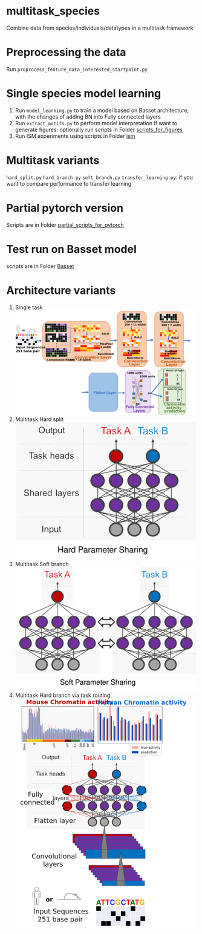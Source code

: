 # multitask_species
Combine data from species/individuals/datatypes in a multitask framework

# Preprocessing the data
Run `proprocess_feature_data_interested_startpoint.py`

# Single species model learning
1. Run `model_learning.py` to train a model based on Basset architecture, with the changes of adding BN into Fully connected layers
2. Run `extract_motifs.py` to perform model interpretation
If want to generate figures: optionally run scripts in Folder [scripts_for_figures](https://github.com/ChendiWang/multitask_species/tree/master/scripts/scripts_for_figures)
3. Run ISM experiments using scripts in Folder [ism](https://github.com/ChendiWang/multitask_species/tree/master/scripts/ism)

# Multitask variants
`hard_split.py`
`hard_branch.py`
`soft_branch.py`
`transfer_learning.py`: if you want to compare performance to transfer learning 

# Partial pytorch version
Scripts are in Folder [partial_scripts_for_pytorch](https://github.com/ChendiWang/multitask_species/tree/master/scripts/partial_scripts_for_pytorch)

# Test run on Basset model
scripts are in Folder [Basset](https://github.com/ChendiWang/multitask_species/tree/master/scripts/Basset)

# Architecture variants
1. Single task
![](images/single.png)
2. Multitask Hard split 
![](images/Hard_parameter_sharing.png)
3. Multitask Soft branch
![](images/Soft_parameter_sharing.png)
4. Multitask Hard branch via task routing
![](images/architecture.png)

